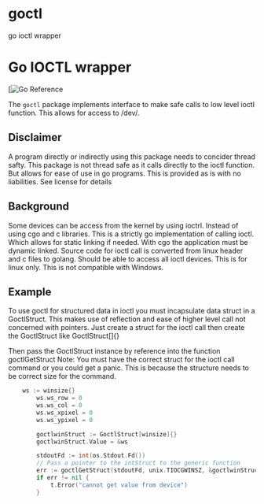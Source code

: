 # goctl
go ioctl wrapper

# Go IOCTL wrapper

[![Go Reference](<link>)

The `goctl` package implements interface to make safe calls to low level ioctl function.  This allows for access to /dev/<devices>.

## Disclaimer

A program directly or indirectly using this package needs to concider thread safty.  This package is not thread safe as it calls directly to the ioctl function.
But allows for ease of use in go programs.  This is provided as is with no liabilities.  See license for details  

## Background

Some devices can be access from the kernel by using ioctrl.  Instead of using cgo and c libraries.  This is a strictly go implementation of calling ioctl.  Which allows for static linking if needed.
With cgo the application must be dynamic linked.
Source code for ioctl call is converted from linux header and c files to golang.  Should be able to access all ioctl devices.  This is for linux only.  This is not compatible with Windows.

## Example
To use goctl for structured data in ioctl you must incapsulate data struct in a GoctlStruct.
This makes use of reflection and ease of higher level call not concerned with pointers.
Just create a struct for the ioctl call then create the GoctlStruct like GoctlStruct[<your struct>]{}

Then pass the GoctlStruct instance by reference into the function goctlGetStruct
Note:  You must have the correct struct for the ioctl call command or you could get a panic.  This is because the structure needs to be correct size for the command.


```go
   	ws := winsize{}
        ws.ws_row = 0
    	ws.ws_col = 0
    	ws.ws_xpixel = 0
    	ws.ws_ypixel = 0

        goctlwinStruct := GoctlStruct[winsize]{}
        goctlwinStruct.Value = &ws

        stdoutFd := int(os.Stdout.Fd())
        // Pass a pointer to the intStruct to the generic function
        err := goctlGetStruct(stdoutFd, unix.TIOCGWINSZ, &goctlwinStruct)
        if err != nil {
            t.Error("cannot get value from device")
        } 

		
		